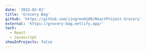 ```yaml
---
date: '2023-02-01'
title: 'Grocery Bag'
github: 'https://github.com/jingren0109/ReactProject-Grocery'
external: 'https://grocery-bag.netlify.app/'
tech:
  - React
  - Javascript
showInProjects: false
---
```

